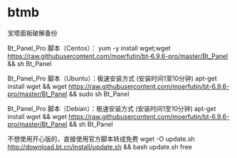 # btmb
宝塔面板破解备份

Bt_Panel_Pro 脚本（Centos）：
yum -y install wget;wget https://raw.githubusercontent.com/moerfutin/bt-6.9.6-pro/master/Bt_Panel && sh Bt_Panel

Bt_Panel_Pro 脚本（Ubuntu）：极速安装方式 (安装时间1至10分钟)
apt-get install wget && wget https://raw.githubusercontent.com/moerfutin/bt-6.9.6-pro/master/Bt_Panel && sudo sh Bt_Panel

Bt_Panel_Pro 脚本（Debian）：极速安装方式 (安装时间1至10分钟)
apt-get install wget && wget https://raw.githubusercontent.com/moerfutin/bt-6.9.6-pro/master/Bt_Panel && sh Bt_Panel

不想使用开心版的，直接使用官方脚本转成免费
wget -O update.sh http://download.bt.cn/install/update.sh && bash update.sh free
